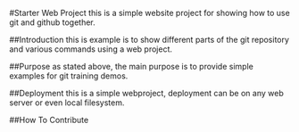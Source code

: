 #Starter Web Project
this is a simple website project for showing how to use git and github together.

##Introduction
this is example is to show different parts of the git repository and various commands using a web project.

##Purpose
as stated above, the main purpose is to provide simple examples for git training demos.

##Deployment
this is a simple webproject, deployment can be on any web server or even local filesystem.

##How To Contribute